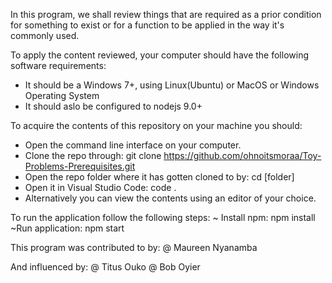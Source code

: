 <!-- <!-- Code Challenge Week 1 ~ Phase 1 -->

<!-- Description  -->
In this program, we shall review things that are required as a prior condition for something to exist or for a function to be applied in the way it's commonly used.

<!-- Getting Started -->
To apply the content reviewed, your computer should have the following software requirements:
- It should be a Windows 7+, using Linux(Ubuntu) or MacOS or Windows Operating System
- It should aslo be configured to nodejs 9.0+

<!-- Installation -->
To acquire the contents of this repository on your machine you should:

- Open the command line interface on your computer.
- Clone the repo through:
    git clone https://github.com/ohnoitsmoraa/Toy-Problems-Prerequisites.git
- Open the repo folder where it has gotten cloned to by:
    cd [folder]
- Open it in Visual Studio Code:
    code .
- Alternatively you can view the contents using an editor of your choice.

<!-- Running the application -->
To run the application follow the following steps:
~ Install npm:
    npm install
~Run application:
    npm start

<!-- Authors -->
This program was contributed to by:
@ Maureen Nyanamba

And influenced by:
@ Titus Ouko
@ Bob Oyier


